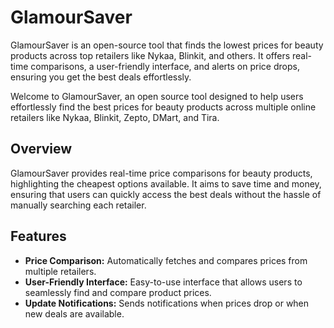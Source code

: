# GlamourSaver
 GlamourSaver is an open-source tool that finds the lowest prices for beauty products across top retailers like Nykaa, Blinkit, and others. It offers real-time comparisons, a user-friendly interface, and alerts on price drops, ensuring you get the best deals effortlessly.

Welcome to GlamourSaver, an open source tool designed to help users effortlessly find the best prices for beauty products across multiple online retailers like Nykaa, Blinkit, Zepto, DMart, and Tira.

## Overview
GlamourSaver provides real-time price comparisons for beauty products, highlighting the cheapest options available. It aims to save time and money, ensuring that users can quickly access the best deals without the hassle of manually searching each retailer.

## Features
- **Price Comparison:** Automatically fetches and compares prices from multiple retailers.
- **User-Friendly Interface:** Easy-to-use interface that allows users to seamlessly find and compare product prices.
- **Update Notifications:** Sends notifications when prices drop or when new deals are available.

